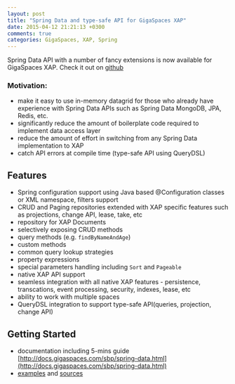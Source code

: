 ```yaml
---
layout: post
title: "Spring Data and type-safe API for GigaSpaces XAP"
date: 2015-04-12 21:21:13 +0300
comments: true
categories: GigaSpaces, XAP, Spring
---
```


Spring Data API with a number of fancy extensions is now available for GigaSpaces XAP. Check it out on [github](https://github.com/Gigaspaces/xap-spring-data)     

### Motivation: ###

- make it easy to use in-memory datagrid for those who already have experience with Spring Data APIs such as Spring Data MongoDB, JPA, Redis, etc. 
- significantly reduce the amount of boilerplate code required to implement data access layer
- reduce the amount of effort in switching from any Spring Data implementation to XAP
- catch API errors at compile time (type-safe API using QueryDSL)

<!-- more -->

## Features ##

- Spring configuration support using Java based @Configuration classes or XML namespace, filters support
- CRUD and Paging repositories extended with XAP specific features such as projections, change API, lease, take, etc
- repository for XAP Documents
- selectively exposing CRUD methods
- query methods (e.g. `findByNameAndAge`)
- custom methods
- common query lookup strategies
- property expressions
- special parameters handling including `Sort` and `Pageable`
- native XAP API support
- seamless integration with all native XAP features - persistence, transcations, event processing, security, indexes, lease, etc
- ability to work with multiple spaces
- QueryDSL integration to support type-safe API(queries, projection, change API)


## Getting Started
- documentation including 5-mins guide [http://docs.gigaspaces.com/sbp/spring-data.html](http://docs.gigaspaces.com/sbp/spring-data.html)
- [examples](https://github.com/Gigaspaces/xap-spring-data/tree/master/examples) and [sources](https://github.com/Gigaspaces/xap-spring-data)

